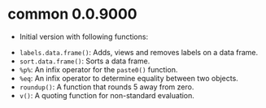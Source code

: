 # common 0.0.9000

* Initial version with following functions: 
- `labels.data.frame()`: Adds, views and removes labels on a data frame.
- `sort.data.frame()`: Sorts a data frame.
- `%p%`: An infix operator for the `paste0()` function.
- `%eq`: An infix operator to determine equality between two objects.
- `roundup()`: A function that rounds 5 away from zero.
- `v()`: A quoting function for non-standard evaluation.
